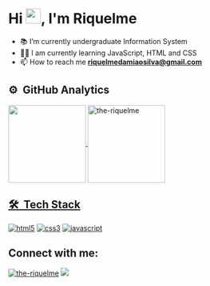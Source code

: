   <h1>Hi <img src="https://raw.githubusercontent.com/iampavangandhi/iampavangandhi/master/gifs/Hi.gif" width="30px">, I'm Riquelme</h1>
  
  
 - 📚 I’m currently undergraduate Information System
 - 👨‍💻 I am currently learning JavaScript, HTML and CSS
 - 📫 How to reach me <b>riquelmedamiaosilva@gmail.com</b>
 

## ⚙️ &nbsp;GitHub Analytics
  
<div>
      <a href="https://github.com/the-riquelme">
      <img align="center" height="155px" src="https://github-readme-stats.vercel.app/api?username=the-riquelme&show_icons=true&theme=dark&include_all_commits=true&count_private=true"/>
      <img height="155px" align="center" src="https://github-readme-stats.vercel.app/api/top-langs?username=the-riquelme&show_icons=true&theme=dark&locale=en&layout=compact" alt="the-riquelme" />
</div>
  
## 🛠 &nbsp;Tech Stack
  
<div align="left" style="display: inline_block" > 
    <a href="https://www.w3.org/html/" target="_blank"> <img src="https://img.shields.io/badge/HTML5-E34F26?style=for-the-badge&logo=html5&logoColor=white" alt="html5"/></a> 
    <a href="https://www.w3schools.com/css/" target="_blank"> <img src="https://img.shields.io/badge/CSS3-1572B6?style=for-the-badge&logo=css3&logoColor=white" alt="css3"/></a> 
    <a href="https://developer.mozilla.org/en-US/docs/Web/JavaScript" target="_blank"> <img src="https://img.shields.io/badge/JavaScript-F7DF1E?style=for-the-badge&logo=javascript&logoColor=black" alt="javascript"/></a> 
</div>

   ## Connect with me:

<div lign="left" style="display: inline_block" >
     <a href="https://www.instagram.com/the_riquelme_/" target="_blank"><img src="https://img.shields.io/badge/Instagram-E4405F?style=for-the-badge&logo=instagram&logoColor=white" alt="the-riquelme"/></a>
     <a href="https://www.linkedin.com/in/riquelme-damiao-silva/" target="_blank"><img src="https://img.shields.io/badge/-LinkedIn-%230077B5?style=for-the-badge&logo=linkedin&logoColor=white" target="_blank"></a>
</div>
